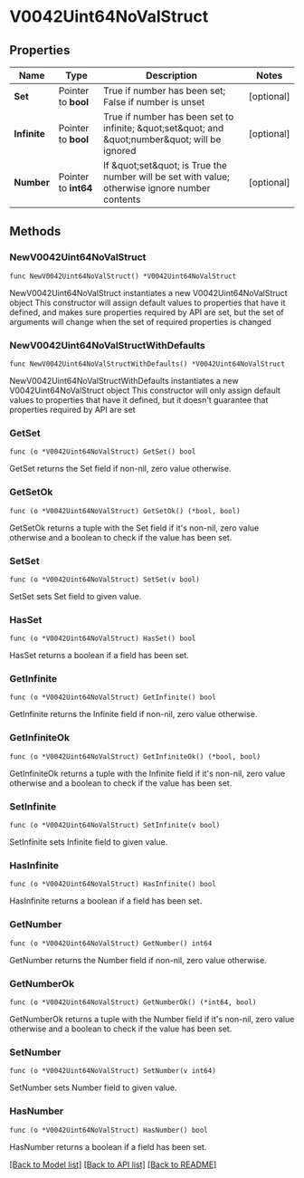 # V0042Uint64NoValStruct

## Properties

Name | Type | Description | Notes
------------ | ------------- | ------------- | -------------
**Set** | Pointer to **bool** | True if number has been set; False if number is unset | [optional] 
**Infinite** | Pointer to **bool** | True if number has been set to infinite; \&quot;set\&quot; and \&quot;number\&quot; will be ignored | [optional] 
**Number** | Pointer to **int64** | If \&quot;set\&quot; is True the number will be set with value; otherwise ignore number contents | [optional] 

## Methods

### NewV0042Uint64NoValStruct

`func NewV0042Uint64NoValStruct() *V0042Uint64NoValStruct`

NewV0042Uint64NoValStruct instantiates a new V0042Uint64NoValStruct object
This constructor will assign default values to properties that have it defined,
and makes sure properties required by API are set, but the set of arguments
will change when the set of required properties is changed

### NewV0042Uint64NoValStructWithDefaults

`func NewV0042Uint64NoValStructWithDefaults() *V0042Uint64NoValStruct`

NewV0042Uint64NoValStructWithDefaults instantiates a new V0042Uint64NoValStruct object
This constructor will only assign default values to properties that have it defined,
but it doesn't guarantee that properties required by API are set

### GetSet

`func (o *V0042Uint64NoValStruct) GetSet() bool`

GetSet returns the Set field if non-nil, zero value otherwise.

### GetSetOk

`func (o *V0042Uint64NoValStruct) GetSetOk() (*bool, bool)`

GetSetOk returns a tuple with the Set field if it's non-nil, zero value otherwise
and a boolean to check if the value has been set.

### SetSet

`func (o *V0042Uint64NoValStruct) SetSet(v bool)`

SetSet sets Set field to given value.

### HasSet

`func (o *V0042Uint64NoValStruct) HasSet() bool`

HasSet returns a boolean if a field has been set.

### GetInfinite

`func (o *V0042Uint64NoValStruct) GetInfinite() bool`

GetInfinite returns the Infinite field if non-nil, zero value otherwise.

### GetInfiniteOk

`func (o *V0042Uint64NoValStruct) GetInfiniteOk() (*bool, bool)`

GetInfiniteOk returns a tuple with the Infinite field if it's non-nil, zero value otherwise
and a boolean to check if the value has been set.

### SetInfinite

`func (o *V0042Uint64NoValStruct) SetInfinite(v bool)`

SetInfinite sets Infinite field to given value.

### HasInfinite

`func (o *V0042Uint64NoValStruct) HasInfinite() bool`

HasInfinite returns a boolean if a field has been set.

### GetNumber

`func (o *V0042Uint64NoValStruct) GetNumber() int64`

GetNumber returns the Number field if non-nil, zero value otherwise.

### GetNumberOk

`func (o *V0042Uint64NoValStruct) GetNumberOk() (*int64, bool)`

GetNumberOk returns a tuple with the Number field if it's non-nil, zero value otherwise
and a boolean to check if the value has been set.

### SetNumber

`func (o *V0042Uint64NoValStruct) SetNumber(v int64)`

SetNumber sets Number field to given value.

### HasNumber

`func (o *V0042Uint64NoValStruct) HasNumber() bool`

HasNumber returns a boolean if a field has been set.


[[Back to Model list]](../README.md#documentation-for-models) [[Back to API list]](../README.md#documentation-for-api-endpoints) [[Back to README]](../README.md)


